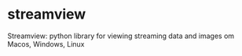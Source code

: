 # streamview
 Streamview: python library for viewing streaming data and images om Macos, Windows, Linux
